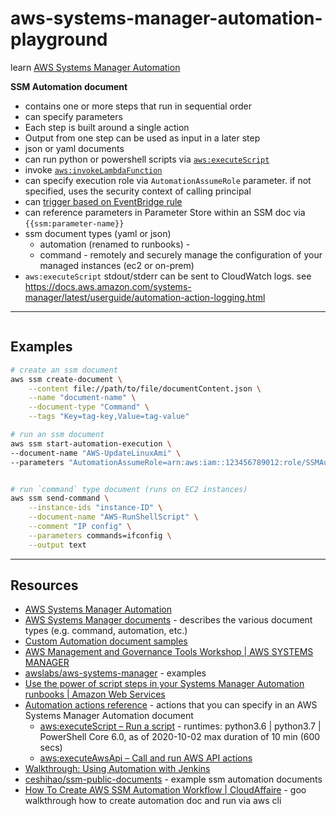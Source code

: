 # aws-systems-manager-automation-playground

learn [AWS Systems Manager Automation](https://docs.aws.amazon.com/systems-manager/latest/userguide/systems-manager-automation.html)

**SSM Automation document**

* contains one or more steps that run in sequential order
* can specify parameters
* Each step is built around a single action
* Output from one step can be used as input in a later step
* json or yaml documents
* can run python or powershell scripts via [`aws:executeScript`](https://docs.aws.amazon.com/systems-manager/latest/userguide/automation-action-executeScript.html)
* invoke [`aws:invokeLambdaFunction`](https://docs.aws.amazon.com/systems-manager/latest/userguide/automation-action-lamb.html)
* can specify execution role via `AutomationAssumeRole` parameter.  if not specified, uses the security context of calling principal
* can [trigger based on EventBridge rule](https://docs.aws.amazon.com/systems-manager/latest/userguide/automation-cwe-target.html)
* can reference parameters in Parameter Store within an SSM doc via `{{ssm:parameter-name}}`
* ssm document types (yaml or json)
  * automation (renamed to runbooks) -
  * command - remotely and securely manage the configuration of your managed instances (ec2 or on-prem)
* `aws:executeScript` stdout/stderr can be sent to CloudWatch logs.  see <https://docs.aws.amazon.com/systems-manager/latest/userguide/automation-action-logging.html>

---

```sh
```

## Examples

```sh
# create an ssm document
aws ssm create-document \
    --content file://path/to/file/documentContent.json \
    --name "document-name" \
    --document-type "Command" \
    --tags "Key=tag-key,Value=tag-value"

# run an ssm document
aws ssm start-automation-execution \
--document-name "AWS-UpdateLinuxAmi" \
--parameters "AutomationAssumeRole=arn:aws:iam::123456789012:role/SSMAutomationRole,SourceAmiId=ami-EXAMPLE,IamInstanceProfileName=EC2InstanceRole"


# run `command` type document (runs on EC2 instances)
aws ssm send-command \
    --instance-ids "instance-ID" \
    --document-name "AWS-RunShellScript" \
    --comment "IP config" \
    --parameters commands=ifconfig \
    --output text

```

---

## Resources

* [AWS Systems Manager Automation](https://docs.aws.amazon.com/systems-manager/latest/userguide/systems-manager-automation.html)
* [AWS Systems Manager documents](https://docs.aws.amazon.com/systems-manager/latest/userguide/sysman-ssm-docs.html) - describes the various document types (e.g. command, automation, etc.)
* [Custom Automation document samples](https://docs.aws.amazon.com/systems-manager/latest/userguide/automation-document-samples.html)
* [AWS Management and Governance Tools Workshop | AWS SYSTEMS MANAGER](https://mng.workshop.aws/ssm.html)
* [awslabs/aws-systems-manager](https://github.com/awslabs/aws-systems-manager) - examples
* [Use the power of script steps in your Systems Manager Automation runbooks | Amazon Web Services](https://aws.amazon.com/blogs/mt/use-script-steps-in-your-systems-manager-automation-runbooks/)
* [Automation actions reference](https://docs.aws.amazon.com/systems-manager/latest/userguide/automation-actions.html) - actions that you can specify in an AWS Systems Manager Automation document
    * [aws:executeScript – Run a script](https://docs.aws.amazon.com/systems-manager/latest/userguide/automation-action-executeScript.html) - runtimes: python3.6 | python3.7 | PowerShell Core 6.0, as of 2020-10-02 max duration of 10 min (600 secs)
    * [aws:executeAwsApi – Call and run AWS API actions](https://docs.aws.amazon.com/systems-manager/latest/userguide/automation-action-executeAwsApi.html)
* [Walkthrough: Using Automation with Jenkins](https://docs.aws.amazon.com/systems-manager/latest/userguide/automation-jenkins.html)
* [ceshihao/ssm-public-documents](https://github.com/ceshihao/ssm-public-documents) - example ssm automation documents
* [How To Create AWS SSM Automation Workflow | CloudAffaire](https://cloudaffaire.com/how-to-create-aws-ssm-automation-workflow/) - goo walkthrough how to create automation doc and run via aws cli